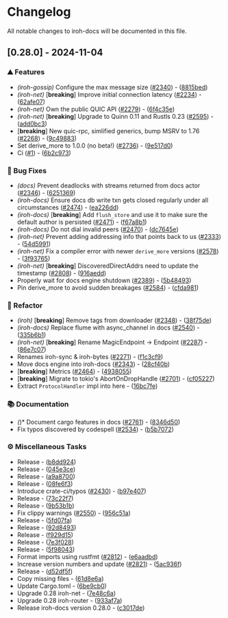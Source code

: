 # Changelog

All notable changes to iroh-docs will be documented in this file.

## [0.28.0] - 2024-11-04

### ⛰️  Features

- *(iroh-gossip)* Configure the max message size ([#2340](https://github.com/n0-computer/iroh-docs/issues/2340)) - ([8815bed](https://github.com/n0-computer/iroh-docs/commit/8815bedd3009a7013ea6eae3447622696e0bee0f))
- *(iroh-net)* [**breaking**] Improve initial connection latency ([#2234](https://github.com/n0-computer/iroh-docs/issues/2234)) - ([62afe07](https://github.com/n0-computer/iroh-docs/commit/62afe077adc67bd13db38cf52d875ea5c96e8f07))
- *(iroh-net)* Own the public QUIC API ([#2279](https://github.com/n0-computer/iroh-docs/issues/2279)) - ([6f4c35e](https://github.com/n0-computer/iroh-docs/commit/6f4c35ef9c51c671c4594ea828a3dd29bd952ce5))
- *(iroh-net)* [**breaking**] Upgrade to Quinn 0.11 and Rustls 0.23 ([#2595](https://github.com/n0-computer/iroh-docs/issues/2595)) - ([add0bc3](https://github.com/n0-computer/iroh-docs/commit/add0bc3a9a002d685e755f8fce03241dc9fa500a))
- [**breaking**] New quic-rpc, simlified generics, bump MSRV to 1.76 ([#2268](https://github.com/n0-computer/iroh-docs/issues/2268)) - ([9c49883](https://github.com/n0-computer/iroh-docs/commit/9c498836f8de4c9c42f15d422f282fa3efdbae10))
- Set derive_more to 1.0.0 (no beta!) ([#2736](https://github.com/n0-computer/iroh-docs/issues/2736)) - ([9e517d0](https://github.com/n0-computer/iroh-docs/commit/9e517d09e361978f3a95983f6c906068d1cf6512))
- Ci ([#1](https://github.com/n0-computer/iroh-docs/issues/1)) - ([6b2c973](https://github.com/n0-computer/iroh-docs/commit/6b2c973f8ba9acefce1b36df93a8e6a5f8d7392a))

### 🐛 Bug Fixes

- *(docs)* Prevent deadlocks with streams returned from docs actor ([#2346](https://github.com/n0-computer/iroh-docs/issues/2346)) - ([6251369](https://github.com/n0-computer/iroh-docs/commit/625136937a2fa63479c760ce9a13d24f8c97771c))
- *(iroh-docs)* Ensure docs db write txn gets closed regularly under all circumstances ([#2474](https://github.com/n0-computer/iroh-docs/issues/2474)) - ([ea226dd](https://github.com/n0-computer/iroh-docs/commit/ea226dd48c0dcc0397f319aeb767563cbec298c6))
- *(iroh-docs)* [**breaking**] Add `flush_store` and use it to make sure the default author is persisted ([#2471](https://github.com/n0-computer/iroh-docs/issues/2471)) - ([f67a8b1](https://github.com/n0-computer/iroh-docs/commit/f67a8b143a36a18903c1338e8412cdd7f1729582))
- *(iroh-docs)* Do not dial invalid peers ([#2470](https://github.com/n0-computer/iroh-docs/issues/2470)) - ([dc7645e](https://github.com/n0-computer/iroh-docs/commit/dc7645e45ce875b9c19d32d65544abefd0417e80))
- *(iroh-net)* Prevent adding addressing info that points back to us ([#2333](https://github.com/n0-computer/iroh-docs/issues/2333)) - ([54d5991](https://github.com/n0-computer/iroh-docs/commit/54d5991f5499ed52749e420eb647d726a3674eb4))
- *(iroh-net)* Fix a compiler error with newer `derive_more` versions ([#2578](https://github.com/n0-computer/iroh-docs/issues/2578)) - ([3f93765](https://github.com/n0-computer/iroh-docs/commit/3f93765ea36f47554123bfb48c3ac06068b970b6))
- *(iroh-net)* [**breaking**] DiscoveredDirectAddrs need to update the timestamp ([#2808](https://github.com/n0-computer/iroh-docs/issues/2808)) - ([916aedd](https://github.com/n0-computer/iroh-docs/commit/916aedd4a7a0f458be3d19d1d3f3d46d0bb074ad))
- Properly wait for docs engine shutdown ([#2389](https://github.com/n0-computer/iroh-docs/issues/2389)) - ([5b48493](https://github.com/n0-computer/iroh-docs/commit/5b48493917a5a87b21955fefc2f341a2f9fa0a1e))
- Pin derive_more to avoid sudden breakages ([#2584](https://github.com/n0-computer/iroh-docs/issues/2584)) - ([cfda981](https://github.com/n0-computer/iroh-docs/commit/cfda981a0ad075111e0c64e3e9a145d4490d1cc5))

### 🚜 Refactor

- *(iroh)* [**breaking**] Remove tags from downloader ([#2348](https://github.com/n0-computer/iroh-docs/issues/2348)) - ([38f75de](https://github.com/n0-computer/iroh-docs/commit/38f75de7cbde0a39582afcac12c73a571705ea58))
- *(iroh-docs)* Replace flume with async_channel in docs ([#2540](https://github.com/n0-computer/iroh-docs/issues/2540)) - ([335b6b1](https://github.com/n0-computer/iroh-docs/commit/335b6b15bf07471c672320127c205a34788462bb))
- *(iroh-net)* [**breaking**] Rename MagicEndpoint -> Endpoint ([#2287](https://github.com/n0-computer/iroh-docs/issues/2287)) - ([86e7c07](https://github.com/n0-computer/iroh-docs/commit/86e7c07a41953f07994dd5d31b9ed3d529a519c3))
- Renames iroh-sync & iroh-bytes ([#2271](https://github.com/n0-computer/iroh-docs/issues/2271)) - ([f1c3cf9](https://github.com/n0-computer/iroh-docs/commit/f1c3cf9b96fab2340df3dc0f5355137234772d95))
- Move docs engine into iroh-docs ([#2343](https://github.com/n0-computer/iroh-docs/issues/2343)) - ([28cf40b](https://github.com/n0-computer/iroh-docs/commit/28cf40b295c3adca75f9328a23be3ff0e6e8a57f))
- [**breaking**] Metrics ([#2464](https://github.com/n0-computer/iroh-docs/issues/2464)) - ([4938055](https://github.com/n0-computer/iroh-docs/commit/4938055577fb6a975e547983ebdfb1c3b6b03df9))
- [**breaking**] Migrate to tokio's AbortOnDropHandle ([#2701](https://github.com/n0-computer/iroh-docs/issues/2701)) - ([cf05227](https://github.com/n0-computer/iroh-docs/commit/cf05227141cacace21fe914c0479786000989869))
- Extract `ProtocolHandler` impl into here - ([16bc7fe](https://github.com/n0-computer/iroh-docs/commit/16bc7fe4c7dee1b1b88f54390856c3fafa3d7656))

### 📚 Documentation

- *(*)* Document cargo features in docs ([#2761](https://github.com/n0-computer/iroh-docs/issues/2761)) - ([8346d50](https://github.com/n0-computer/iroh-docs/commit/8346d506fd2553bc813548a7d41f04adc984f7d2))
- Fix typos discovered by codespell ([#2534](https://github.com/n0-computer/iroh-docs/issues/2534)) - ([b5b7072](https://github.com/n0-computer/iroh-docs/commit/b5b70726f10cd33d354e07b8985e171cdd3cfc0f))

### ⚙️ Miscellaneous Tasks

- Release - ([b8dd924](https://github.com/n0-computer/iroh-docs/commit/b8dd9243361b708a41b15cad4809ad5b34d73c87))
- Release - ([045e3ce](https://github.com/n0-computer/iroh-docs/commit/045e3ce6dd56bf57b2127960fd1ebad4b9858026))
- Release - ([a9a8700](https://github.com/n0-computer/iroh-docs/commit/a9a87007b597f4f41c68dcbebe8b30bdb2cd3119))
- Release - ([08fe6f3](https://github.com/n0-computer/iroh-docs/commit/08fe6f3ad6fc4ded76991b059a8ffefaf06c1129))
- Introduce crate-ci/typos ([#2430](https://github.com/n0-computer/iroh-docs/issues/2430)) - ([b97e407](https://github.com/n0-computer/iroh-docs/commit/b97e4071508191894581e48882a53cf6b095f86f))
- Release - ([73c22f7](https://github.com/n0-computer/iroh-docs/commit/73c22f7f13ce0276677fc599e80c11f470127966))
- Release - ([9b53b1b](https://github.com/n0-computer/iroh-docs/commit/9b53b1bee105952d883a81bb2238b1e569f78332))
- Fix clippy warnings ([#2550](https://github.com/n0-computer/iroh-docs/issues/2550)) - ([956c51a](https://github.com/n0-computer/iroh-docs/commit/956c51a21b49e15e136434205dbc21040aa8b62b))
- Release - ([5fd07fa](https://github.com/n0-computer/iroh-docs/commit/5fd07fabf313828d5484b7ea315199f9bd7178b9))
- Release - ([92d8493](https://github.com/n0-computer/iroh-docs/commit/92d8493071ac9c5642358daea93b47b1c620e312))
- Release - ([f929d15](https://github.com/n0-computer/iroh-docs/commit/f929d15e76bfabb6d713402daff3b399f122e016))
- Release - ([7e3f028](https://github.com/n0-computer/iroh-docs/commit/7e3f028c65028c1b16c41a01fcc25ff6e2ad2e63))
- Release - ([5f98043](https://github.com/n0-computer/iroh-docs/commit/5f980439a5305bf781ea8c04f3d20976d26f88a8))
- Format imports using rustfmt ([#2812](https://github.com/n0-computer/iroh-docs/issues/2812)) - ([e6aadbd](https://github.com/n0-computer/iroh-docs/commit/e6aadbd337dda7697a34526a5a17fb38d15978c6))
- Increase version numbers and update ([#2821](https://github.com/n0-computer/iroh-docs/issues/2821)) - ([5ac936f](https://github.com/n0-computer/iroh-docs/commit/5ac936f0d5a7a8a6ffe9931638dbb009dc339494))
- Release - ([d52df5f](https://github.com/n0-computer/iroh-docs/commit/d52df5f46d1c9fea2b2012a32f8fe9a3b86a14e3))
- Copy missing files - ([61d8e6a](https://github.com/n0-computer/iroh-docs/commit/61d8e6ada870d736182333d3dc4f2c2387e1dbb4))
- Update Cargo.toml - ([6be9cb0](https://github.com/n0-computer/iroh-docs/commit/6be9cb01a3dc8ba0d9cbd74572231b1a18df36ae))
- Upgrade 0.28 iroh-net - ([7e48c6a](https://github.com/n0-computer/iroh-docs/commit/7e48c6a20e411c8e5928b5f09fe0ba46d5880ce5))
- Upgrade 0.28 iroh-router - ([933af7a](https://github.com/n0-computer/iroh-docs/commit/933af7af0e38281853042764aaa99ad95327d320))
- Release iroh-docs version 0.28.0 - ([c3017de](https://github.com/n0-computer/iroh-docs/commit/c3017de4573930fd03a05ec4aa6c7ab7a84f1890))


